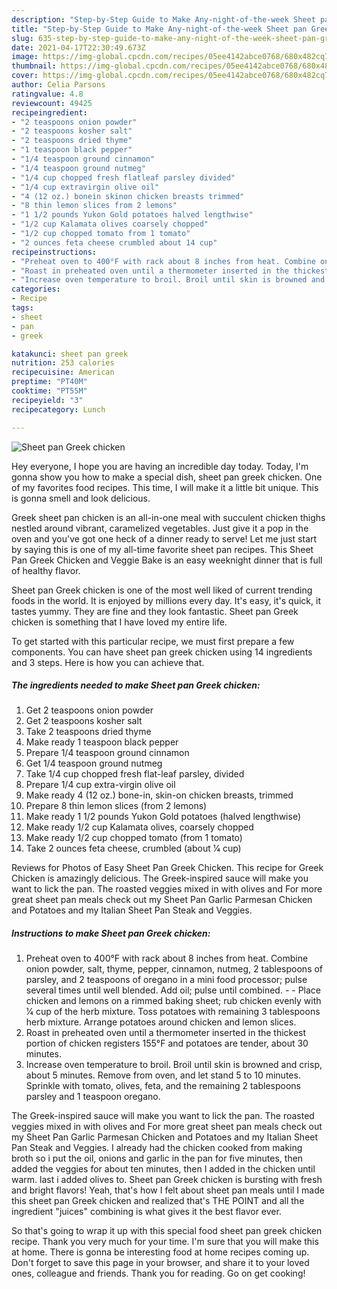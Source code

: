 ```yaml
---
description: "Step-by-Step Guide to Make Any-night-of-the-week Sheet pan Greek chicken"
title: "Step-by-Step Guide to Make Any-night-of-the-week Sheet pan Greek chicken"
slug: 635-step-by-step-guide-to-make-any-night-of-the-week-sheet-pan-greek-chicken
date: 2021-04-17T22:30:49.673Z
image: https://img-global.cpcdn.com/recipes/05ee4142abce0768/680x482cq70/sheet-pan-greek-chicken-recipe-main-photo.jpg
thumbnail: https://img-global.cpcdn.com/recipes/05ee4142abce0768/680x482cq70/sheet-pan-greek-chicken-recipe-main-photo.jpg
cover: https://img-global.cpcdn.com/recipes/05ee4142abce0768/680x482cq70/sheet-pan-greek-chicken-recipe-main-photo.jpg
author: Celia Parsons
ratingvalue: 4.8
reviewcount: 49425
recipeingredient:
- "2 teaspoons onion powder"
- "2 teaspoons kosher salt"
- "2 teaspoons dried thyme"
- "1 teaspoon black pepper"
- "1/4 teaspoon ground cinnamon"
- "1/4 teaspoon ground nutmeg"
- "1/4 cup chopped fresh flatleaf parsley divided"
- "1/4 cup extravirgin olive oil"
- "4 (12 oz.) bonein skinon chicken breasts trimmed"
- "8 thin lemon slices from 2 lemons"
- "1 1/2 pounds Yukon Gold potatoes halved lengthwise"
- "1/2 cup Kalamata olives coarsely chopped"
- "1/2 cup chopped tomato from 1 tomato"
- "2 ounces feta cheese crumbled about 14 cup"
recipeinstructions:
- "Preheat oven to 400°F with rack about 8 inches from heat. Combine onion powder, salt, thyme, pepper, cinnamon, nutmeg, 2 tablespoons of parsley, and 2 teaspoons of oregano in a mini food processor; pulse several times until well blended. Add oil; pulse until combined.  Place chicken and lemons on a rimmed baking sheet; rub chicken evenly with 1⁄4 cup of the herb mixture. Toss potatoes with remaining 3 tablespoons herb mixture. Arrange potatoes around chicken and lemon slices."
- "Roast in preheated oven until a thermometer inserted in the thickest portion of chicken registers 155°F and potatoes are tender, about 30 minutes."
- "Increase oven temperature to broil. Broil until skin is browned and crisp, about 5 minutes. Remove from oven, and let stand 5 to 10 minutes. Sprinkle with tomato, olives, feta, and the remaining 2 tablespoons parsley and 1 teaspoon oregano."
categories:
- Recipe
tags:
- sheet
- pan
- greek

katakunci: sheet pan greek 
nutrition: 253 calories
recipecuisine: American
preptime: "PT40M"
cooktime: "PT55M"
recipeyield: "3"
recipecategory: Lunch

---
```



![Sheet pan Greek chicken](https://img-global.cpcdn.com/recipes/05ee4142abce0768/680x482cq70/sheet-pan-greek-chicken-recipe-main-photo.jpg)

Hey everyone, I hope you are having an incredible day today. Today, I'm gonna show you how to make a special dish, sheet pan greek chicken. One of my favorites food recipes. This time, I will make it a little bit unique. This is gonna smell and look delicious.

Greek sheet pan chicken is an all-in-one meal with succulent chicken thighs nestled around vibrant, caramelized vegetables. Just give it a pop in the oven and you&#39;ve got one heck of a dinner ready to serve! Let me just start by saying this is one of my all-time favorite sheet pan recipes. This Sheet Pan Greek Chicken and Veggie Bake is an easy weeknight dinner that is full of healthy flavor.

Sheet pan Greek chicken is one of the most well liked of current trending foods in the world. It is enjoyed by millions every day. It's easy, it's quick, it tastes yummy. They are fine and they look fantastic. Sheet pan Greek chicken is something that I have loved my entire life.


To get started with this particular recipe, we must first prepare a few components. You can have sheet pan greek chicken using 14 ingredients and 3 steps. Here is how you can achieve that.

<!--inarticleads1-->

##### The ingredients needed to make Sheet pan Greek chicken:

1. Get 2 teaspoons onion powder
1. Get 2 teaspoons kosher salt
1. Take 2 teaspoons dried thyme
1. Make ready 1 teaspoon black pepper
1. Prepare 1/4 teaspoon ground cinnamon
1. Get 1/4 teaspoon ground nutmeg
1. Take 1/4 cup chopped fresh flat-leaf parsley, divided
1. Prepare 1/4 cup extra-virgin olive oil
1. Make ready 4 (12 oz.) bone-in, skin-on chicken breasts, trimmed
1. Prepare 8 thin lemon slices (from 2 lemons)
1. Make ready 1 1/2 pounds Yukon Gold potatoes (halved lengthwise)
1. Make ready 1/2 cup Kalamata olives, coarsely chopped
1. Make ready 1/2 cup chopped tomato (from 1 tomato)
1. Take 2 ounces feta cheese, crumbled (about 1⁄4 cup)


Reviews for Photos of Easy Sheet Pan Greek Chicken. This recipe for Greek Chicken is amazingly delicious. The Greek-inspired sauce will make you want to lick the pan. The roasted veggies mixed in with olives and For more great sheet pan meals check out my Sheet Pan Garlic Parmesan Chicken and Potatoes and my Italian Sheet Pan Steak and Veggies. 

<!--inarticleads2-->

##### Instructions to make Sheet pan Greek chicken:

1. Preheat oven to 400°F with rack about 8 inches from heat. Combine onion powder, salt, thyme, pepper, cinnamon, nutmeg, 2 tablespoons of parsley, and 2 teaspoons of oregano in a mini food processor; pulse several times until well blended. Add oil; pulse until combined. -  - Place chicken and lemons on a rimmed baking sheet; rub chicken evenly with 1⁄4 cup of the herb mixture. Toss potatoes with remaining 3 tablespoons herb mixture. Arrange potatoes around chicken and lemon slices.
1. Roast in preheated oven until a thermometer inserted in the thickest portion of chicken registers 155°F and potatoes are tender, about 30 minutes.
1. Increase oven temperature to broil. Broil until skin is browned and crisp, about 5 minutes. Remove from oven, and let stand 5 to 10 minutes. Sprinkle with tomato, olives, feta, and the remaining 2 tablespoons parsley and 1 teaspoon oregano.


The Greek-inspired sauce will make you want to lick the pan. The roasted veggies mixed in with olives and For more great sheet pan meals check out my Sheet Pan Garlic Parmesan Chicken and Potatoes and my Italian Sheet Pan Steak and Veggies. I already had the chicken cooked from making broth so i put the oil, onions and garlic in the pan for five minutes, then added the veggies for about ten minutes, then I added in the chicken until warm. last i added olives to. Sheet pan Greek chicken is bursting with fresh and bright flavors! Yeah, that&#39;s how I felt about sheet pan meals until I made this sheet pan Greek chicken and realized that&#39;s THE POINT and all the ingredient &#34;juices&#34; combining is what gives it the best flavor ever. 

So that's going to wrap it up with this special food sheet pan greek chicken recipe. Thank you very much for your time. I'm sure that you will make this at home. There is gonna be interesting food at home recipes coming up. Don't forget to save this page in your browser, and share it to your loved ones, colleague and friends. Thank you for reading. Go on get cooking!
